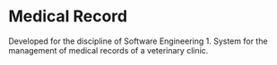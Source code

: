 # Medical Record

Developed for the discipline of Software Engineering 1.
System for the management of medical records of a veterinary clinic.
